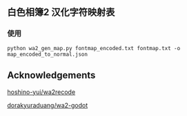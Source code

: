 ## 白色相簿2 汉化字符映射表

### 使用

`python wa2_gen_map.py fontmap_encoded.txt fontmap.txt -o map_encoded_to_normal.json`

## Acknowledgements

[hoshino-yui/wa2recode](https://github.com/hoshino-yui/wa2recode)

[dorakyuraduang/wa2-godot](https://github.com/dorakyuraduang/wa2-godot)